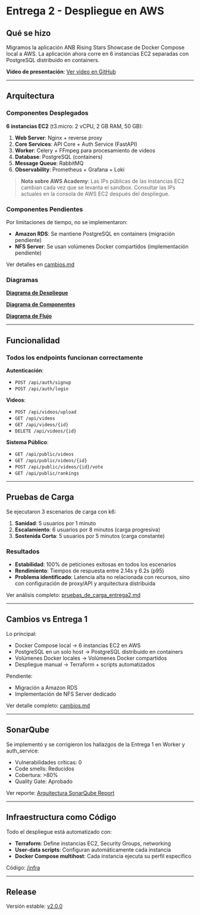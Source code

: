 # Entrega 2 - Despliegue en AWS

## Qué se hizo

Migramos la aplicación ANB Rising Stars Showcase de Docker Compose local a AWS. La aplicación ahora corre en 6 instancias EC2 separadas con PostgreSQL distribuido en containers.

**Video de presentación**: [Ver video en GitHub](https://github.com/danrulloa/misw4204-2025-15-desarrollo-de-sw-en-la-nube/wiki/Entrega-2#---video-de-presentaci%C3%B3n-de-entrega-2--)

---

## Arquitectura

### Componentes Desplegados

**6 instancias EC2** (t3.micro: 2 vCPU, 2 GB RAM, 50 GB):

1. **Web Server**: Nginx + reverse proxy
2. **Core Services**: API Core + Auth Service (FastAPI)
3. **Worker**: Celery + FFmpeg para procesamiento de videos
4. **Database**: PostgreSQL (containers)
5. **Message Queue**: RabbitMQ
6. **Observability**: Prometheus + Grafana + Loki

> **Nota sobre AWS Academy**: Las IPs públicas de las instancias EC2 cambian cada vez que se levanta el sandbox. Consultar las IPs actuales en la consola de AWS EC2 después del despliegue.

### Componentes Pendientes

Por limitaciones de tiempo, no se implementaron:

- **Amazon RDS**: Se mantiene PostgreSQL en containers (migración pendiente)
- **NFS Server**: Se usan volúmenes Docker compartidos (implementación pendiente)

Ver detalles en [cambios.md](./cambios.md)

### Diagramas

[**Diagrama de Despliegue**](https://github.com/danrulloa/misw4204-2025-15-desarrollo-de-sw-en-la-nube/wiki/Entrega-2#diagrama-de-despliegue)

[**Diagrama de Componentes**](https://github.com/danrulloa/misw4204-2025-15-desarrollo-de-sw-en-la-nube/wiki/Entrega-2#diagrama-de-componentes)

[**Diagrama de Flujo**](https://github.com/danrulloa/misw4204-2025-15-desarrollo-de-sw-en-la-nube/wiki/Entrega-2#diagrama-de-flujo)

---

## Funcionalidad

### Todos los endpoints funcionan correctamente

**Autenticación**:

- `POST /api/auth/signup`
- `POST /api/auth/login`

**Videos**:

- `POST /api/videos/upload`
- `GET /api/videos`
- `GET /api/videos/{id}`
- `DELETE /api/videos/{id}`

**Sistema Público**:

- `GET /api/public/videos`
- `GET /api/public/videos/{id}`
- `POST /api/public/videos/{id}/vote`
- `GET /api/public/rankings`

---

## Pruebas de Carga

Se ejecutaron 3 escenarios de carga con k6:

1. **Sanidad**: 5 usuarios por 1 minuto
2. **Escalamiento**: 6 usuarios por 8 minutos (carga progresiva)
3. **Sostenida Corta**: 5 usuarios por 5 minutos (carga constante)

### Resultados

- **Estabilidad**: 100% de peticiones exitosas en todos los escenarios
- **Rendimiento**: Tiempos de respuesta entre 2.14s y 6.2s (p95)
- **Problema identificado**: Latencia alta no relacionada con recursos, sino con configuración de proxy/API y arquitectura distribuida

Ver análisis completo: [pruebas_de_carga_entrega2.md](./capacity-planning/pruebas_de_carga_entrega2.md)

---

## Cambios vs Entrega 1

Lo principal:

- Docker Compose local → 6 instancias EC2 en AWS
- PostgreSQL en un solo host → PostgreSQL distribuido en containers
- Volúmenes Docker locales → Volúmenes Docker compartidos
- Despliegue manual → Terraform + scripts automatizados

Pendiente:

- Migración a Amazon RDS
- Implementación de NFS Server dedicado

Ver detalle completo: [cambios.md](./cambios.md)

---

## SonarQube

Se implementó y se corrigieron los hallazgos de la Entrega 1 en Worker y auth_service:

- Vulnerabilidades críticas: 0
- Code smells: Reducidos
- Cobertura: >80%
- Quality Gate: Aprobado

Ver reporte: [Arquitectura SonarQube Report](https://github.com/danrulloa/misw4204-2025-15-desarrollo-de-sw-en-la-nube/wiki/Arquitectura-SonarQube-Report)

---

## Infraestructura como Código

Todo el despliegue está automatizado con:

- **Terraform**: Define instancias EC2, Security Groups, networking
- **User-data scripts**: Configuran automáticamente cada instancia
- **Docker Compose multihost**: Cada instancia ejecuta su perfil específico

Código: [/infra](../../infra/)

---

## Release

Versión estable: [v2.0.0](https://github.com/danrulloa/misw4204-2025-15-desarrollo-de-sw-en-la-nube/releases/tag/2.0.0)
